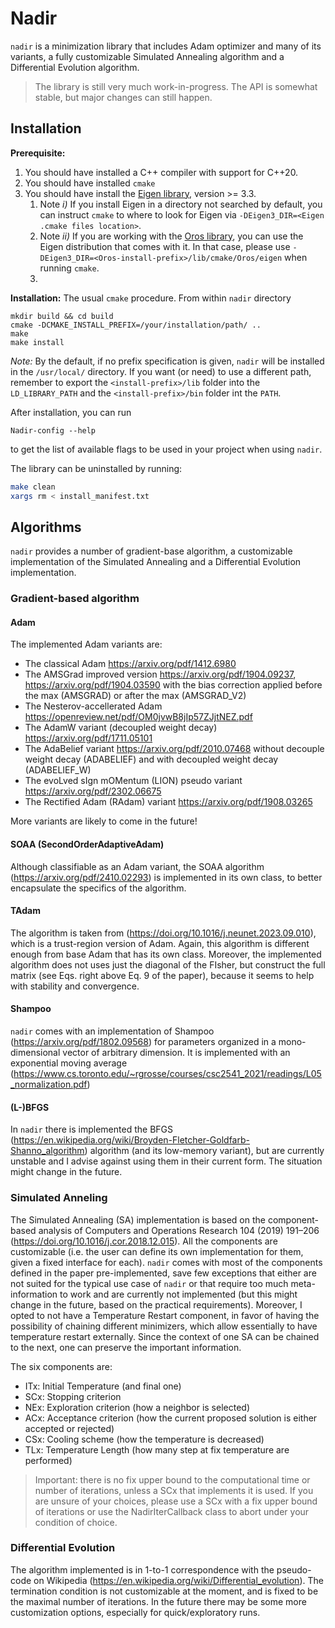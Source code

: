 # Nadir

`nadir` is a minimization library that includes Adam optimizer and many of its variants, a fully customizable Simulated Annealing algorithm and a Differential Evolution algorithm.

> The library is still very much work-in-progress. The API is somewhat stable, but major changes can still happen.

## Installation
**Prerequisite:** 
1. You should have installed a C++ compiler with support for C++20.
2. You should have installed `cmake`
3. You should have install the [Eigen library](https://eigen.tuxfamily.org/), version >= 3.3. 
   1. Note *i)* If you install Eigen in a directory not searched by default, you can instruct `cmake` to where to look for Eigen via `-DEigen3_DIR=<Eigen .cmake files location>`.
   2. Note *ii)* If you are working with the [Oros library](https://github.com/MapCollaboration/Oros), you can use the Eigen distribution that comes with it. In that case, please use `-DEigen3_DIR=<Oros-install-prefix>/lib/cmake/Oros/eigen` when running `cmake`.
   3. 
**Installation:**
The usual `cmake` procedure. From within `nadir` directory
```shell
mkdir build && cd build
cmake -DCMAKE_INSTALL_PREFIX=/your/installation/path/ ..
make
make install
```
*Note:* By the default, if no prefix specification is given, `nadir` will be installed in the `/usr/local/`  directory. If you want (or need) to use a different path, remember to export the `<install-prefix>/lib` folder into the `LD_LIBRARY_PATH` and the `<install-prefix>/bin` folder int the `PATH`.

After installation, you can run 
```shell
Nadir-config --help
```
to get the list of available flags to be used in your project when using `nadir`.

The library can be uninstalled by running:

```bash
make clean
xargs rm < install_manifest.txt
```

## Algorithms

`nadir` provides a number of gradient-base algorithm, a customizable implementation of the Simulated Annealing and a Differential Evolution implementation.

### Gradient-based algorithm
#### Adam 
The implemented Adam variants are:
- The classical Adam https://arxiv.org/pdf/1412.6980
- The AMSGrad improved version https://arxiv.org/pdf/1904.09237, https://arxiv.org/pdf/1904.03590 with the bias correction applied before the max (AMSGRAD) or after the max (AMSGRAD_V2)
- The Nesterov-accellerated Adam https://openreview.net/pdf/OM0jvwB8jIp57ZJjtNEZ.pdf
- The AdamW variant (decoupled weight decay) https://arxiv.org/pdf/1711.05101
- The AdaBelief variant https://arxiv.org/pdf/2010.07468 without decouple weight decay (ADABELIEF) and with decoupled weight decay (ADABELIEF_W)
- The evoLved sIgn mOMentum (LION) pseudo variant https://arxiv.org/pdf/2302.06675
- The Rectified Adam (RAdam) variant https://arxiv.org/pdf/1908.03265

More variants are likely to come in the future!

#### SOAA (SecondOrderAdaptiveAdam)
Although classifiable as an Adam variant, the SOAA algorithm (https://arxiv.org/pdf/2410.02293) is implemented in its own class, to better encapsulate the specifics of the algorithm. 

#### TAdam
The algorithm is taken from (https://doi.org/10.1016/j.neunet.2023.09.010), which is a trust-region version of Adam.
Again, this algorithm is different enough from base Adam that has its own class.
Moreover, the implemented algorithm does not uses just the diagonal of the FIsher, but construct the full matrix 
(see Eqs. right above Eq. 9 of the paper), because it seems to help with stability and convergence.

#### Shampoo
`nadir` comes with an implementation of Shampoo (https://arxiv.org/pdf/1802.09568) for parameters organized in a mono-dimensional vector of arbitrary dimension. It is implemented with an exponential moving average (https://www.cs.toronto.edu/~rgrosse/courses/csc2541_2021/readings/L05_normalization.pdf)

#### (L-)BFGS
In `nadir` there is implemented the BFGS (https://en.wikipedia.org/wiki/Broyden-Fletcher-Goldfarb-Shanno_algorithm) algorithm (and its low-memory variant), but are currently unstable and I advise against using them in their current form. The situation might change in the future.

### Simulated Anneling

The Simulated Annealing (SA) implementation is based on the component-based analysis of
Computers and Operations Research 104 (2019) 191–206 (https://doi.org/10.1016/j.cor.2018.12.015).
All the components are customizable (i.e. the user can define its own implementation for them, given a fixed interface for each). `nadir` comes with most of the components defined in the paper pre-implemented, save few exceptions that either are not suited for the typical use case of `nadir` or that require too much meta-information to work and are currently not implemented (but this might change in the future, based on the practical requirements).
Moreover, I opted to not have a Temperature Restart component, in favor of having the possibility of chaining different minimizers, which allow essentially to have temperature restart externally. Since the context of one SA can be chained to the next, one can preserve the important information.

The six components are:
- ITx: Initial Temperature (and final one)
- SCx: Stopping criterion
- NEx: Exploration criterion (how a neighbor is selected)
- ACx: Acceptance criterion (how the current proposed solution is either accepted or rejected)
- CSx: Cooling scheme (how the temperature is decreased)
- TLx: Temperature Length (how many step at fix temperature are performed)

> Important: there is no fix upper bound to the computational time or number of iterations, unless a SCx that implements it is used. If you are unsure of your choices, please use a SCx with a fix upper bound of iterations or use the NadirIterCallback class to abort under your condition of choice.

### Differential Evolution
The algorithm implemented is in 1-to-1 correspondence with the pseudo-code on Wikipedia (https://en.wikipedia.org/wiki/Differential_evolution). The termination condition is not customizable at the moment, and is fixed to be the maximal number of iterations. In the future there may be some more customization options, especially for quick/exploratory runs. 
